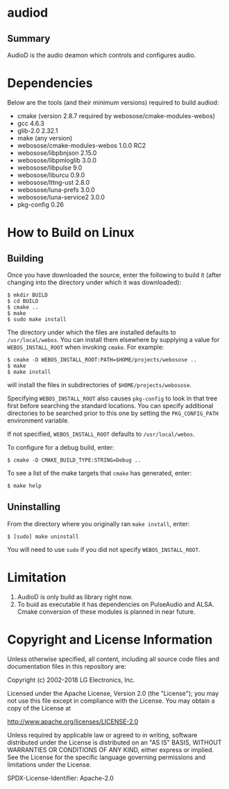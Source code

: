 audiod
===========

Summary
-------
AudioD is the audio deamon which controls and configures audio.

Dependencies
============

Below are the tools (and their minimum versions) required to build audiod:

- cmake (version 2.8.7 required by webosose/cmake-modules-webos)
- gcc 4.6.3
- glib-2.0 2.32.1
- make (any version)
- webosose/cmake-modules-webos 1.0.0 RC2
- webosose/libpbnjson 2.15.0
- webosose/libpmloglib 3.0.0
- webosose/libpulse 9.0
- webosose/liburcu 0.9.0
- webosose/lttng-ust 2.8.0
- webosose/luna-prefs 3.0.0
- webosose/luna-service2 3.0.0
- pkg-config 0.26

How to Build on Linux
=====================

## Building

Once you have downloaded the source, enter the following to build it (after
changing into the directory under which it was downloaded):

    $ mkdir BUILD
    $ cd BUILD
    $ cmake ..
    $ make
    $ sudo make install

The directory under which the files are installed defaults to `/usr/local/webos`.
You can install them elsewhere by supplying a value for `WEBOS_INSTALL_ROOT`
when invoking `cmake`. For example:

    $ cmake -D WEBOS_INSTALL_ROOT:PATH=$HOME/projects/webosose ..
    $ make
    $ make install

will install the files in subdirectories of `$HOME/projects/webosose`.

Specifying `WEBOS_INSTALL_ROOT` also causes `pkg-config` to look in that tree
first before searching the standard locations. You can specify additional
directories to be searched prior to this one by setting the `PKG_CONFIG_PATH`
environment variable.

If not specified, `WEBOS_INSTALL_ROOT` defaults to `/usr/local/webos`.

To configure for a debug build, enter:

    $ cmake -D CMAKE_BUILD_TYPE:STRING=Debug ..

To see a list of the make targets that `cmake` has generated, enter:

    $ make help

## Uninstalling

From the directory where you originally ran `make install`, enter:

    $ [sudo] make uninstall

You will need to use `sudo` if you did not specify `WEBOS_INSTALL_ROOT`.

Limitation
==============

1) AudioD is only build as library right now.
2) To buid as executable it has dependencies on PulseAudio and ALSA.
Cmake conversion of these modules is planned in near future.

Copyright and License Information
=================================
Unless otherwise specified, all content, including all source code files and
documentation files in this repository are:

Copyright (c) 2002-2018 LG Electronics, Inc.

Licensed under the Apache License, Version 2.0 (the "License");
you may not use this file except in compliance with the License.
You may obtain a copy of the License at

http://www.apache.org/licenses/LICENSE-2.0

Unless required by applicable law or agreed to in writing, software
distributed under the License is distributed on an "AS IS" BASIS,
WITHOUT WARRANTIES OR CONDITIONS OF ANY KIND, either express or implied.
See the License for the specific language governing permissions and
limitations under the License.

SPDX-License-Identifier: Apache-2.0
